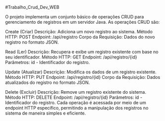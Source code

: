 #Trabalho_Crud_Dev_WEB

O projeto implementa um conjunto básico de operações CRUD para gerenciamento de registros em um servidor Java. As operações CRUD são:

Create (Criar)
Descrição: Adiciona um novo registro ao sistema.
Método HTTP: POST
Endpoint: /api/registro
Corpo da Requisição: Dados do novo registro no formato JSON.


Read (Ler)
Descrição: Recupera e exibe um registro existente com base no seu identificador.
Método HTTP: GET
Endpoint: /api/registro/{id}
Parâmetros: id - Identificador do registro.


Update (Atualizar)
Descrição: Modifica os dados de um registro existente.
Método HTTP: PUT
Endpoint: /api/registro/{id}
Corpo da Requisição: Dados atualizados do registro no formato JSON.


Delete (Excluir)
Descrição: Remove um registro existente do sistema.
Método HTTP: DELETE
Endpoint: /api/registro/{id}
Parâmetros: id - Identificador do registro. Cada operação é acessada por meio de um endpoint HTTP específico, permitindo a manipulação dos registros no sistema de maneira simples e eficiente.
